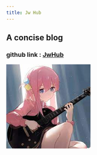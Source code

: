 ```yaml
---
title: Jw Hub
---
```


## A concise blog

### github link : [JwHub](https://github.com/guduyili/Jw-Hub)

![alt text](./source/_posts/user.jpg)